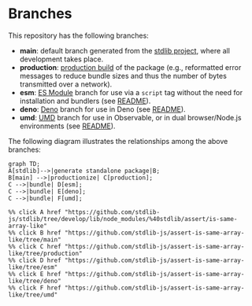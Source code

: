<!--

@license Apache-2.0

Copyright (c) 2022 The Stdlib Authors.

Licensed under the Apache License, Version 2.0 (the "License");
you may not use this file except in compliance with the License.
You may obtain a copy of the License at

    http://www.apache.org/licenses/LICENSE-2.0

Unless required by applicable law or agreed to in writing, software
distributed under the License is distributed on an "AS IS" BASIS,
WITHOUT WARRANTIES OR CONDITIONS OF ANY KIND, either express or implied.
See the License for the specific language governing permissions and
limitations under the License.

-->

# Branches

This repository has the following branches:

-   **main**: default branch generated from the [stdlib project][stdlib-url], where all development takes place.
-   **production**: [production build][production-url] of the package (e.g., reformatted error messages to reduce bundle sizes and thus the number of bytes transmitted over a network).
-   **esm**: [ES Module][esm-url] branch for use via a `script` tag without the need for installation and bundlers (see [README][esm-readme]).
-   **deno**: [Deno][deno-url] branch for use in Deno (see [README][deno-readme]).
-   **umd**: [UMD][umd-url] branch for use in Observable, or in dual browser/Node.js environments (see [README][umd-readme]).

The following diagram illustrates the relationships among the above branches:

```mermaid
graph TD;
A[stdlib]-->|generate standalone package|B;
B[main] -->|productionize| C[production];
C -->|bundle| D[esm];
C -->|bundle| E[deno];
C -->|bundle| F[umd];

%% click A href "https://github.com/stdlib-js/stdlib/tree/develop/lib/node_modules/%40stdlib/assert/is-same-array-like"
%% click B href "https://github.com/stdlib-js/assert-is-same-array-like/tree/main"
%% click C href "https://github.com/stdlib-js/assert-is-same-array-like/tree/production"
%% click D href "https://github.com/stdlib-js/assert-is-same-array-like/tree/esm"
%% click E href "https://github.com/stdlib-js/assert-is-same-array-like/tree/deno"
%% click F href "https://github.com/stdlib-js/assert-is-same-array-like/tree/umd"
```

[stdlib-url]: https://github.com/stdlib-js/stdlib/tree/develop/lib/node_modules/%40stdlib/assert/is-same-array-like
[production-url]: https://github.com/stdlib-js/assert-is-same-array-like/tree/production
[deno-url]: https://github.com/stdlib-js/assert-is-same-array-like/tree/deno
[deno-readme]: https://github.com/stdlib-js/assert-is-same-array-like/blob/deno/README.md
[umd-url]: https://github.com/stdlib-js/assert-is-same-array-like/tree/umd
[umd-readme]: https://github.com/stdlib-js/assert-is-same-array-like/blob/umd/README.md
[esm-url]: https://github.com/stdlib-js/assert-is-same-array-like/tree/esm
[esm-readme]: https://github.com/stdlib-js/assert-is-same-array-like/blob/esm/README.md